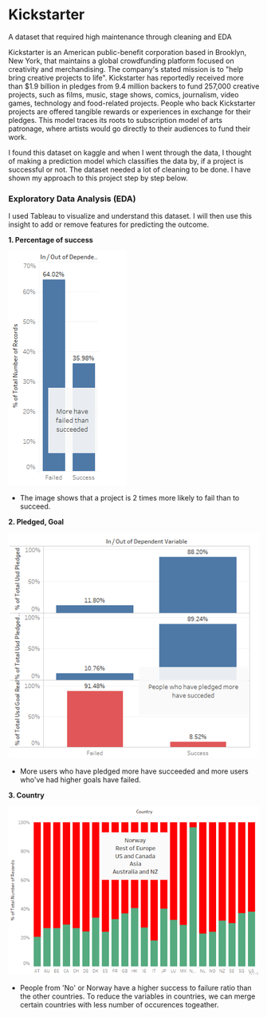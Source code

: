 # Kickstarter
A dataset that required high maintenance through cleaning and EDA

Kickstarter is an American public-benefit corporation based in Brooklyn, New York, that maintains a global crowdfunding platform focused on creativity and merchandising. The company's stated mission is to "help bring creative projects to life". Kickstarter has reportedly received more than $1.9 billion in pledges from 9.4 million backers to fund 257,000 creative projects, such as films, music, stage shows, comics, journalism, video games, technology and food-related projects.
People who back Kickstarter projects are offered tangible rewards or experiences in exchange for their pledges. This model traces its roots to subscription model of arts patronage, where artists would go directly to their audiences to fund their work.

I found this dataset on kaggle and when I went through the data, I thought of making a prediction model which classifies the data by, if a project is successful or not. The dataset needed a lot of cleaning to be done. I have shown my approach to this project step by step below.

### Exploratory Data Analysis (EDA)

I used Tableau to visualize and understand this dataset. I will then use this insight to add or remove features for predicting the outcome.

**1. Percentage of success**

![](Images/1.png)

- The image shows that a project is 2 times more likely to fail than to succeed.

**2. Pledged, Goal**

![](Images/2.0.png)

- More users who have pledged more have succeeded and more users who've had higher goals have failed.

**3. Country**

![](Images/3.0.png)

- People from 'No' or Norway have a higher success to failure ratio than the other countries. To reduce the variables in countries, we can merge certain countries with less number of occurences togeather.




